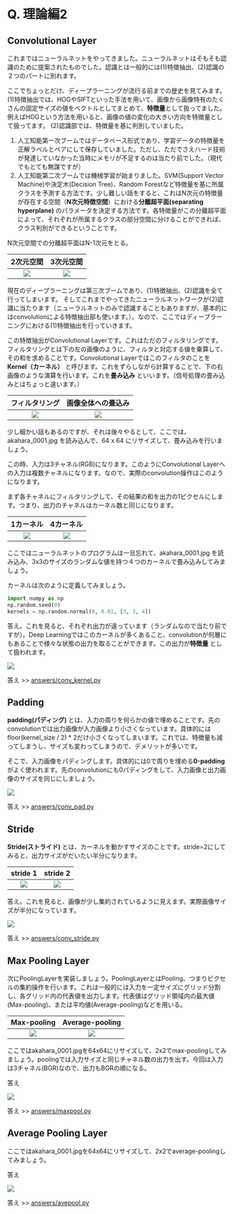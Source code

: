 # Q. 理論編2

## Convolutional Layer

これまではニューラルネットをやってきました。ニューラルネットはそもそも認識のために提案されたものでした。認識とは一般的には(1)特徴抽出、(2)認識の２つのパートに別れます。

ここでちょっとだけ、ディープラーニングが流行る前までの歴史を見てみます。
(1)特徴抽出では、HOGやSIFTといった手法を用いて、画像から画像特有のたくさんの固定サイズの値をベクトルとしてまとめて、**特徴量**として扱ってました。例えばHOGという方法を用いると、画像の値の変化の大きい方向を特徴量として扱ってます。
(2)認識部では、特徴量を基に判別していました。
1. 人工知能第一次ブームではデータベース形式であり、学習データの特徴量を正解ラベルとペアにして保存していました。ただし、ただでさえハード技術が発達していなかった当時にメモリが不足するのは当たり前でした。（現代でもとても無謀ですが）
2. 人工知能第二次ブームでは機械学習が始まりました。SVM(Support Vector Machine)や決定木(Decision Tree)、Random Forestなど特徴量を基に所属クラスを予測する方法です。少し難しい話をすると、これはN次元の特徴量が存在する空間（**N次元特徴空間**）における**分離超平面(separating hyperplane)** のパラメータを決定する方法です。各特徴量がこの分離超平面によって、それぞれが所属するクラスの部分空間に分けることができれば、クラス判別ができるということです。

N次元空間での分離超平面はN-1次元をとる。

| 2次元空間 | 3次元空間 |
|:---:|:---:|
| ![](assets/feature_space1.png) | ![](assets/feature_space2.png) |

現在のディープラーニングは第三次ブームであり、(1)特徴抽出、(2)認識を全て行ってしまいます。
そしてこれまでやってきたニューラルネットワークが(2)認識に当たります（ニューラルネットのみで認識することもありますが、基本的にはconvolutionによる特徴抽出部も使います。）。なので、ここではディープラーニングにおける(1)特徴抽出を行っていきます。

この特徴抽出がConvolutional Layerです。これはただのフィルタリングです。フィルタリングとは下の左の画像のように、フィルタと対応する値を乗算して、その和を求めることです。Convolutional Layerではこのフィルタのことを**Kernel（カーネル）** と呼びます。これをずらしながら計算することで、下の右画像のような演算を行います。これを**畳み込み** といいます。（信号処理の畳み込みとはちょっと違います。）

| フィルタリング | 画像全体への畳込み |
|:---:|:---:|
| ![](assets/kernel_0.png) | ![](assets/kernel.gif) |

少し細かい話もあるのですが、それは後々やるとして、ここでは、akahara_0001.jpg を読み込んで、64 x 64 にリサイズして、畳み込みを行いましょう。

この時、入力は3チャネル(RGB)になります。このようにConvolutional Layerへの入力は複数チャネルになります。なので、実際のconvolution操作はこのようになります。

まず各チャネルにフィルタリングして、その結果の和を出力の1ピクセルにします。つまり、出力のチャネルはカーネル数と同じになります。

| 1カーネル | 4カーネル |
|:---:|:---:|
| ![](assets/conv.png) | ![](assets/conv2.png) |

ここではニューラルネットのプログラムは一旦忘れて、akahara_0001.jpg を読み込み、3x3のサイズのランダムな値を持つ４つのカーネルで畳み込みしてみましょう。

カーネルは次のように定義してみましょう。

```python
import numpy as np
np.random.seed(0)
kernels = np.random.normal(0, 0.01, [3, 3, 4])
```

答え。これを見ると、それぞれ出力が違っています（ランダムなので当たり前ですが）。Deep Learningではこのカーネルが多くあること、convolutionが何層にもあることで様々な状態の出力を取ることができます。この出力が**特徴量** として扱われます。

![](answers/conv_kernel.png)

答え >> [answers/conv_kernel.py]( https://github.com/yoyoyo-yo/DeepLearningMugenKnock/blob/master/Question_theory/answers/conv_kernel.py )

## Padding

**padding(パディング)** とは、入力の周りを何らかの値で埋めることです。先のconvolutionでは出力画像が入力画像より小さくなっています。具体的には floor(kernel_size / 2) * 2だけ小さくなってしまいます。これでは、特徴量も減ってしまうし、サイズも変わってしまうので、デメリットが多いです。

そこで、入力画像をパディングします。具体的には0で周りを埋める**0-padding** がよく使われます。先のconvolutionにも0パディングをして、入力画像と出力画像のサイズを同じにしましょう。

![](assets/zeropadding.png)

答え >> [answers/conv_pad.py]( https://github.com/yoyoyo-yo/DeepLearningMugenKnock/blob/master/Question_theory/answers/conv_pad.py )

## Stride

**Stride(ストライド)** とは、カーネルを動かすサイズのことです。stride=2にしてみると、出力サイズがだいたい半分になります。

| stride 1 | stride 2 |
|:---:|:---:|
| ![](assets/stride1.gif) | ![](assets/stride2.gif) |

答え。これを見ると、画像が少し集約されているように見えます。実際画像サイズが半分になっています。

![](answers/conv_stride.png)

答え >> [answers/conv_stride.py]( https://github.com/yoyoyo-yo/DeepLearningMugenKnock/blob/master/Question_theory/answers/conv_stride.py )

## Max Pooling Layer

次にPoolingLayerを実装しましょう。PoolingLayerとはPooling、つまりピクセルの集約操作を行います。これは一般的には入力を一定サイズにグリッド分割し、各グリッド内の代表値を出力します。代表値はグリッド領域内の最大値(Max-pooling)、または平均値(Average-pooling)などを用いる。

| Max-pooling | Average-pooling |
|:---:|:---:|
| ![](assets/maxpool.gif) | ![](assets/avepool.gif) |

ここではakahara_0001.jpgを64x64にリサイズして、2x2でmax-poolingしてみましょう。poolingでは入力サイズと同じチャネル数の出力を出す。今回は入力は3チャネル(BGR)なので、出力もBGRの順になる。

答え

![](answers/maxpool.png)

答え >> [answers/maxpool.py]( https://github.com/yoyoyo-yo/DeepLearningMugenKnock/blob/master/Question_theory/answers/maxpool.py )

## Average Pooling Layer

ここではakahara_0001.jpgを64x64にリサイズして、2x2でaverage-poolingしてみましょう。

答え

![](answers/avepool.png)

答え >> [answers/avepool.py]( https://github.com/yoyoyo-yo/DeepLearningMugenKnock/blob/master/Question_theory/answers/avepool.py )
